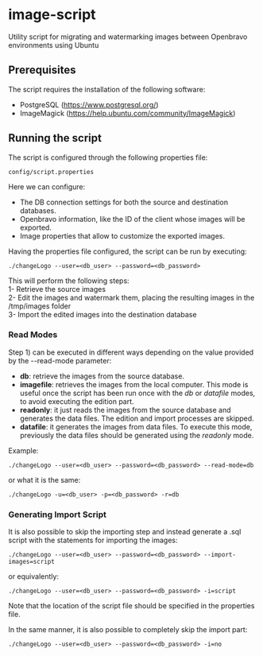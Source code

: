 # image-script
Utility script for migrating and watermarking images between Openbravo environments using Ubuntu

## Prerequisites
The script requires the installation of the following software:
- PostgreSQL (https://www.postgresql.org/)
- ImageMagick (https://help.ubuntu.com/community/ImageMagick)

## Running the script
The script is configured through the following properties file:
```
config/script.properties
```
Here we can configure:
- The DB connection settings for both the source and destination databases.
- Openbravo information, like the ID of the client whose images will be exported.
- Image properties that allow to customize the exported images.

Having the properties file configured, the script can be run by executing:
```
./changeLogo --user=<db_user> --password=<db_password>
```
This will perform the following steps:<br/>
1- Retrieve the source images<br/>
2- Edit the images and watermark them, placing the resulting images in the /tmp/images folder<br/>
3- Import the edited images into the destination database<br/>

### Read Modes

Step 1) can be executed in different ways depending on the value provided by the --read-mode parameter:

- <b>db</b>: retrieve the images from the source database.
- <b>imagefile</b>: retrieves the images from the local computer. This mode is useful once the script has been run once with the <i>db</i> or <i>datafile</i> modes, to avoid executing the edition part.
- <b>readonly</b>: it just reads the images from the source database and generates the data files. The edition and import processes are skipped.
- <b>datafile</b>: it generates the images from data files. To execute this mode, previously the data files should be generated using the <i>readonly</i> mode.

Example:

```
./changeLogo --user=<db_user> --password=<db_password> --read-mode=db
```
or what it is the same:
```
./changeLogo -u=<db_user> -p=<db_password> -r=db
```

### Generating Import Script

It is also possible to skip the importing step and instead generate a .sql script with the statements for importing the images:
```
./changeLogo --user=<db_user> --password=<db_password> --import-images=script
```
or equivalently:
```
./changeLogo --user=<db_user> --password=<db_password> -i=script
```
Note that the location of the script file should be specified in the properties file.

In the same manner, it is also possible to completely skip the import part:
```
./changeLogo --user=<db_user> --password=<db_password> -i=no
```

